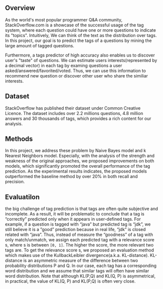 ## Overview ##

As the world's most popular programmer Q&amp;A community, StackOverflow.com  is a showcase of the successful usage of the tag system, where each question could have one or more questions to indicate its "topics". Intuitively, We can think of the text as the distribution over tags.
 In this project, our goal is to predict the tags of a questions by mining the large amount of tagged questions.

Furthermore, a tags predictor of high accuracy also enables us to discover user's "taste" of questions. We can estimate users interests(represented by a decimal vector) in each tag by examing questions a user asked/answered/favorited/voted. Thus, we can use this information to recommend new question or discover other user who share the similiar interests.

## Dataset ##
StackOverflow has published their dataset under Common Creative Licence. The dataset includes over 2.2 millions questions, 4.8 million answers and 30 thousands of tags, which provides a rich content for our analysis.

## Methods ##
In this project, we address these problem by Naive Bayes model and k Nearest
Neighbors model. Especially, with the analysis of the strength and weakness of
the original approaches, we proposed improvements on both models, which significantly
promoted the overall performance of the tag prediction. As the experimental
results indicates, the proposed models outperformed the baseline method
by over 20% in both recall and precision.

## Evaluatilon ##
the big challenge of tag prediction is that tags are often quite
subjective and incomplete. As a result, it will be problematic to conclude that a tag is “correctly”
predicted only when it appears in user-defined tags. For example, if a question is tagged with “java”
but predicted tag is “jdk”, we still believe it is a ”good” prediction because in real life, “jdk” is
closed related with “java”.
Thus, instead of measure the “goodness” of a tag with only match/unmatch, we assign each predicted
tag with a relevance score s, where s is between `[0, 1]`. The higher the score, the more relevant two tags are.
To get the relevance score s, we proposed an evaluation method which makes use of the KullbackLeibler
divergence(a.k.a. KL-distance). KL-distance is an asymmetric measure of the difference
between two probability distributions P and Q. In our case, each tag has a corresponding
word distribution and we assume that similar tags will often have similar word distribution. Note
that although KL(P,Q) and KL(Q, P) is asymmetrical, in practical, the value of KL(Q, P) and
KL(P,Q) is often very close.
